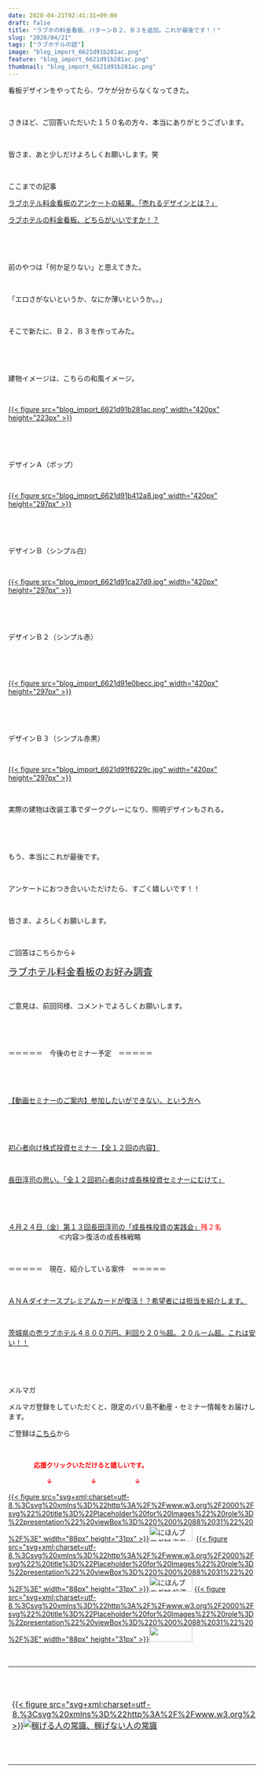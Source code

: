 ```yaml
---
date: 2020-04-21T02:41:31+09:00
draft: false
title: "ラブホの料金看板、パターンＢ２、Ｂ３を追加。これが最後です！！"
slug: "2020/04/21"
tags: ["ラブホテルの話"]
image: "blog_import_6621d91b281ac.png"
feature: "blog_import_6621d91b281ac.png"
thumbnail: "blog_import_6621d91b281ac.png"
---
```

<p>看板デザインをやってたら、ワケが分からなくなってきた。</p><p> </p><p>さきほど、ご回答いただいた１５０名の方々、本当にありがとうございます。</p><p> </p><p>皆さま、あと少しだけよろしくお願いします。笑</p><p> </p><p>ここまでの記事</p><p><a href="https://ameblo.jp/baliclub/entry-12591182487.html" target="_blank">ラブホテル料金看板のアンケートの結果。「売れるデザインとは？」</a></p><p><a href="https://ameblo.jp/baliclub/entry-12591047207.html" target="_blank">ラブホテルの料金看板、どちらがいいですか！？</a></p><p> </p><p> </p><p>前のやつは「何か足りない」と思えてきた。</p><p> </p><p>「エロさがないというか、なにか薄いというか。。」</p><p> </p><p>そこで新たに、Ｂ２、Ｂ３を作ってみた。</p><p> </p><p> </p><p>建物イメージは、こちらの和風イメージ。</p><p> </p><p><a href="blog_import_6621d91b281ac.png">{{< figure src="blog_import_6621d91b281ac.png" width="420px" height="223px" >}}</a></p><p> </p><p> </p><p>デザインＡ（ポップ）</p><p> </p><p><a href="blog_import_6621d91b412a8.jpg">{{< figure src="blog_import_6621d91b412a8.jpg" width="420px" height="297px" >}}</a></p><p> </p><p> </p><p>デザインＢ（シンプル白）</p><p> </p><p><a href="blog_import_6621d91ca27d9.jpg">{{< figure src="blog_import_6621d91ca27d9.jpg" width="420px" height="297px" >}}</a></p><p> </p><p> </p><p>デザインＢ２（シンプル赤）</p><p> </p><p> </p><p><a href="blog_import_6621d91e0becc.jpg">{{< figure src="blog_import_6621d91e0becc.jpg" width="420px" height="297px" >}}</a></p><p> </p><p> </p><p>デザインＢ３（シンプル赤黒）</p><p> </p><p><a href="blog_import_6621d91f6229c.jpg">{{< figure src="blog_import_6621d91f6229c.jpg" width="420px" height="297px" >}}</a></p><p> </p><p>実際の建物は改装工事でダークグレーになり、照明デザインもされる。</p><p> </p><p> </p><p>もう、本当にこれが最後です。</p><p> </p><p>アンケートにおつき合いいただけたら、すごく嬉しいです！！</p><p> </p><p>皆さま、よろしくお願いします。</p><p> </p><p>ご回答はこちらから↓</p><p><a href="4975YASR " target="_blank"><span style="font-size: 1.4em;">ラブホテル料金看板のお好み調査</span></a></p><p> </p><p>ご意見は、前回同様、コメントでよろしくお願いします。</p><p> </p><p> </p><p>＝＝＝＝＝　今後のセミナー予定　＝＝＝＝＝</p><p> </p><p> </p><p><a href="https://ameblo.jp/baliclub/entry-12567802403.html" target="_blank">【動画セミナーのご案内】参加したいができない、という方へ</a></p><p> </p><p> </p><p><a href="https://ameblo.jp/baliclub/entry-12526587328.html" target="_blank">初心者向け株式投資セミナー【全１２回の内容】</a></p><p> </p><p><a href="https://ameblo.jp/baliclub/entry-12526985641.html" target="_blank">長田淳司の思い。「全１２回初心者向け成長株投資セミナーにむけて」</a></p><p> </p><p> </p><p><a href="https://ameblo.jp/baliclub/entry-12590426844.html" target="_blank">４月２４日（金）第１３回長田淳司の「成長株投資の実践会」</a><span style="color: rgb(255, 0, 0);">残２名</span><br/> 　　　　　　　≪内容≫復活の成長株戦略</p><p> </p><p>＝＝＝＝＝　現在、紹介している案件　＝＝＝＝＝</p><p> </p><p><a href="https://ameblo.jp/baliclub/entry-12529998383.html" target="_blank">ＡＮＡダイナースプレミアムカードが復活！？希望者には担当を紹介します。</a></p><p> </p><p><a href="https://ameblo.jp/baliclub/entry-12552292653.html" target="_blank">茨城県の売ラブホテル４８００万円。利回り２０％超。２０ルーム超。これは安い！！</a></p><p> </p><p> </p><p>メルマガ</p><p>メルマガ登録をしていただくと、限定のバリ島不動産・セミナー情報をお届けします。</p><p>ご登録は<a href="f9eeVI" target="_blank">こちら</a>から</p><p> </p><p><font color="#ff0000" size="2"><strong>　　　　応援クリックいただけると嬉しいです。</strong></font></p><p><font color="#ff0000" size="2"><strong>　　　　　　↓　　　　　　↓　　　　　　↓</strong></font></p><p><a href="ranking.html?p_cid=01260127" id="&amp;blogmura_banner">{{< figure src="svg+xml;charset=utf-8,%3Csvg%20xmlns%3D%22http%3A%2F%2Fwww.w3.org%2F2000%2Fsvg%22%20title%3D%22Placeholder%20for%20Images%22%20role%3D%22presentation%22%20viewBox%3D%220%200%2088%2031%22%20%2F%3E" width="88px" height="31px" >}}<noscript><img alt="にほんブログ村 海外生活ブログ バリ島情報へ" border="0" height="31" src="//overseas.blogmura.com/bali/img/bali88_31.gif" width="88"></noscript></a>  <a href="ranking.html?p_cid=01260127" id="&amp;blogmura_banner">{{< figure src="svg+xml;charset=utf-8,%3Csvg%20xmlns%3D%22http%3A%2F%2Fwww.w3.org%2F2000%2Fsvg%22%20title%3D%22Placeholder%20for%20Images%22%20role%3D%22presentation%22%20viewBox%3D%220%200%2088%2031%22%20%2F%3E" width="88px" height="31px" >}}<noscript><img alt="にほんブログ村 投資ブログ 不動産投資へ" border="0" height="31" src="//investment.blogmura.com/hudousantoushi/img/hudousantoushi88_31.gif" width="88"></noscript></a> <a href="link.php?1804582" title="人気ブログランキングへ">{{< figure src="svg+xml;charset=utf-8,%3Csvg%20xmlns%3D%22http%3A%2F%2Fwww.w3.org%2F2000%2Fsvg%22%20title%3D%22Placeholder%20for%20Images%22%20role%3D%22presentation%22%20viewBox%3D%220%200%2088%2031%22%20%2F%3E" width="88px" height="31px" >}}<noscript><img border="0" height="31" src="https://blog.with2.net/img/banner/banner_22.gif" width="88"></noscript></a></p><p> </p><table border="0" cellpadding="0" cellspacing="0" width="100%">	<tbody width="100%">		<tr>			<td aligin="center" width="95"><a alt0="AmebaAffiliate" alt1="稼げる人の常識、稼げない人の常識" alt2="Amazon" alt3="https://images-fe.ssl-images-amazon.com/images/I/51Ft8zEBpkL._SL160_.jpg" alt4="1" href="4802110227?SubscriptionId=AKIAJLD6FH2TADXIQKDQ&amp;tag=amebablog-a2371184-22&amp;linkCode=xm2&amp;camp=2025&amp;creative=165953&amp;creativeASIN=4802110227" target="_blank">{{< figure src="svg+xml;charset=utf-8,%3Csvg%20xmlns%3D%22http%3A%2F%2Fwww.w3.org%2F2000%2Fsvg%22%20title%3D%22Placeholder%20for%20Images%22%20role%3D%22presentation%22%20viewBox%3D%220%200%201%201%22%20%2F%3E"  >}}<noscript><img alt="稼げる人の常識、稼げない人の常識" border="0" data-img="affiliate" src="https://images-fe.ssl-images-amazon.com/images/I/51Ft8zEBpkL._SL160_.jpg"></noscript></a></td>			<td><a alt0="AmebaAffiliate" alt1="稼げる人の常識、稼げない人の常識" alt2="Amazon" alt3="https://images-fe.ssl-images-amazon.com/images/I/51Ft8zEBpkL._SL160_.jpg" alt4="1" href="4802110227?SubscriptionId=AKIAJLD6FH2TADXIQKDQ&amp;tag=amebablog-a2371184-22&amp;linkCode=xm2&amp;camp=2025&amp;creative=165953&amp;creativeASIN=4802110227" target="_blank">稼げる人の常識、稼げない人の常識</a></td>		</tr>	</tbody></table>

